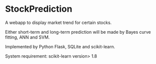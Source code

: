 # StockPrediction

A webapp to display market trend for certain stocks.

Either short-term and long-term prediction will be made by Bayes curve fitting, ANN and SVM.

Implemented by Python Flask, SQLite and scikit-learn.

System requirement: scikit-learn version> 1.8
